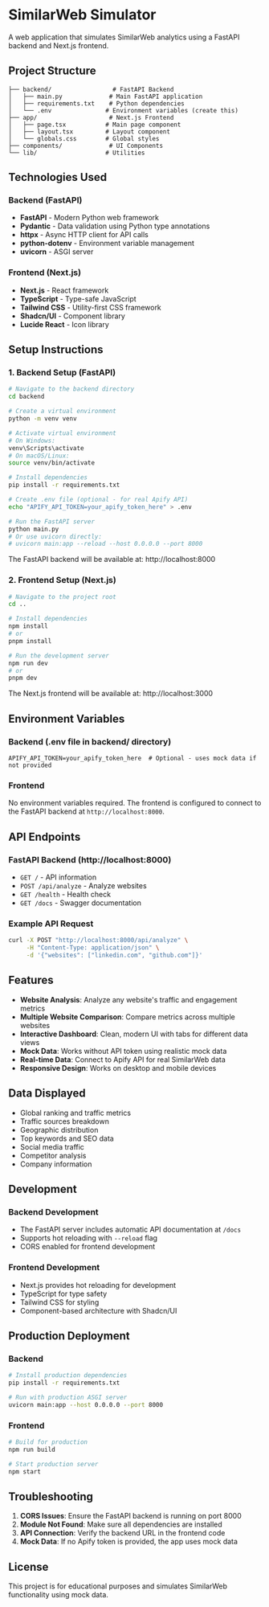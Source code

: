 # SimilarWeb Simulator

A web application that simulates SimilarWeb analytics using a FastAPI backend and Next.js frontend.

## Project Structure

```
├── backend/                 # FastAPI Backend
│   ├── main.py             # Main FastAPI application
│   ├── requirements.txt    # Python dependencies
│   └── .env               # Environment variables (create this)
├── app/                    # Next.js Frontend
│   ├── page.tsx           # Main page component
│   ├── layout.tsx         # Layout component
│   └── globals.css        # Global styles
├── components/             # UI Components
└── lib/                   # Utilities
```

## Technologies Used

### Backend (FastAPI)
- **FastAPI** - Modern Python web framework
- **Pydantic** - Data validation using Python type annotations
- **httpx** - Async HTTP client for API calls
- **python-dotenv** - Environment variable management
- **uvicorn** - ASGI server

### Frontend (Next.js)
- **Next.js** - React framework
- **TypeScript** - Type-safe JavaScript
- **Tailwind CSS** - Utility-first CSS framework
- **Shadcn/UI** - Component library
- **Lucide React** - Icon library

## Setup Instructions

### 1. Backend Setup (FastAPI)

```bash
# Navigate to the backend directory
cd backend

# Create a virtual environment
python -m venv venv

# Activate virtual environment
# On Windows:
venv\Scripts\activate
# On macOS/Linux:
source venv/bin/activate

# Install dependencies
pip install -r requirements.txt

# Create .env file (optional - for real Apify API)
echo "APIFY_API_TOKEN=your_apify_token_here" > .env

# Run the FastAPI server
python main.py
# Or use uvicorn directly:
# uvicorn main:app --reload --host 0.0.0.0 --port 8000
```

The FastAPI backend will be available at: http://localhost:8000

### 2. Frontend Setup (Next.js)

```bash
# Navigate to the project root
cd ..

# Install dependencies
npm install
# or
pnpm install

# Run the development server
npm run dev
# or
pnpm dev
```

The Next.js frontend will be available at: http://localhost:3000

## Environment Variables

### Backend (.env file in backend/ directory)
```
APIFY_API_TOKEN=your_apify_token_here  # Optional - uses mock data if not provided
```

### Frontend
No environment variables required. The frontend is configured to connect to the FastAPI backend at `http://localhost:8000`.

## API Endpoints

### FastAPI Backend (http://localhost:8000)

- `GET /` - API information
- `POST /api/analyze` - Analyze websites
- `GET /health` - Health check
- `GET /docs` - Swagger documentation

### Example API Request
```bash
curl -X POST "http://localhost:8000/api/analyze" \
     -H "Content-Type: application/json" \
     -d '{"websites": ["linkedin.com", "github.com"]}'
```

## Features

- **Website Analysis**: Analyze any website's traffic and engagement metrics
- **Multiple Website Comparison**: Compare metrics across multiple websites
- **Interactive Dashboard**: Clean, modern UI with tabs for different data views
- **Mock Data**: Works without API token using realistic mock data
- **Real-time Data**: Connect to Apify API for real SimilarWeb data
- **Responsive Design**: Works on desktop and mobile devices

## Data Displayed

- Global ranking and traffic metrics
- Traffic sources breakdown
- Geographic distribution
- Top keywords and SEO data
- Social media traffic
- Competitor analysis
- Company information

## Development

### Backend Development
- The FastAPI server includes automatic API documentation at `/docs`
- Supports hot reloading with `--reload` flag
- CORS enabled for frontend development

### Frontend Development
- Next.js provides hot reloading for development
- TypeScript for type safety
- Tailwind CSS for styling
- Component-based architecture with Shadcn/UI

## Production Deployment

### Backend
```bash
# Install production dependencies
pip install -r requirements.txt

# Run with production ASGI server
uvicorn main:app --host 0.0.0.0 --port 8000
```

### Frontend
```bash
# Build for production
npm run build

# Start production server
npm start
```

## Troubleshooting

1. **CORS Issues**: Ensure the FastAPI backend is running on port 8000
2. **Module Not Found**: Make sure all dependencies are installed
3. **API Connection**: Verify the backend URL in the frontend code
4. **Mock Data**: If no Apify token is provided, the app uses mock data

## License

This project is for educational purposes and simulates SimilarWeb functionality using mock data.
